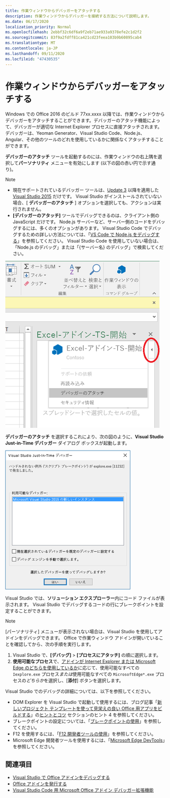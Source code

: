 ```yaml
---
title: 作業ウィンドウからデバッガーをアタッチする
description: 作業ウィンドウからデバッガーを接続する方法について説明します。
ms.date: 06/17/2020
localization_priority: Normal
ms.openlocfilehash: 2ebbf32c6df6a9f2eb71ae933a9378efe2c1d2f2
ms.sourcegitcommit: 83f9a2fdff81ca421cd23feea103b9b60895cab4
ms.translationtype: MT
ms.contentlocale: ja-JP
ms.lasthandoff: 09/11/2020
ms.locfileid: "47430535"
---
```

# <a name="attach-a-debugger-from-the-task-pane"></a>作業ウィンドウからデバッガーをアタッチする

Windows での Office 2016 のビルド 77xx.xxxx 以降では、作業ウィンドウからデバッガーをアタッチすることができます。デバッガーのアタッチ機能によって、デバッガーが適切な Internet Explorer プロセスに直接アタッチされます。デバッガーは、Yeoman Generator、Visual Studio Code、Node.js、Angular、その他のツールのどれを使用しているかに関係なくアタッチすることができます。

**デバッガーのアタッチ** ツールを起動するのには、作業ウィンドウの右上隅を選択して**パーソナリティ** メニューを有効にします (以下の図の赤い円で示す通り)。

> [!NOTE]
> - 現在サポートされているデバッガー ツールは、[Update 3](https://www.visualstudio.com/downloads/) 以降を適用した [Visual Studio 2015](https://msdn.microsoft.com/library/mt752379.aspx) だけです。 Visual Studio がインストールされていない場合、[ **デバッガーのアタッチ** ] オプションを選択しても、アクションは実行されません。
> - **[デバッガーのアタッチ]** ツールでデバッグできるのは、クライアント側の JavaScript だけです。 Node.js サーバーなど、サーバー側のコードをデバッグするには、多くのオプションがあります。 Visual Studio Code でデバッグするための詳しい方法については、「[VS Code で Node.js をデバッグする](https://code.visualstudio.com/docs/nodejs/nodejs-debugging)」を参照してください。 Visual Studio Code を使用していない場合は、「Node.js のデバッグ」または「{サーバー名} のデバッグ」で検索してください。

![[デバッガーのアタッチ] メニューのスクリーンショット](../images/attach-debugger.png)

**デバッガーのアタッチ** を選択するこれにより、次の図のように、**Visual Studio Just-in-Time デバッガー** ダイアログ ボックスが起動します。 

![Visual Studio JIT デバッガー ダイアログのスクリーンショット](../images/visual-studio-debugger.png)

Visual Studio では、**ソリューション エクスプローラー**内にコード ファイルが表示されます。   Visual Studio でデバッグするコードの行にブレークポイントを設定することができます。

> [!NOTE]
> [パーソナリティ] メニューが表示されない場合は、Visual Studio を使用してアドインをデバッグできます。 Office で作業ウィンドウ アドインが開いていることを確認してから、次の手順を実行します。
>
> 1. Visual Studio で、**[デバッグ]** > **[プロセスにアタッチ]** の順に選択します。
> 2. **使用可能なプロセス**で、[アドインが Internet Explorer または Microsoft Edge のどちらを使用しているか](../concepts/browsers-used-by-office-web-add-ins.md)に応じて、使用可能なすべての `Iexplore.exe` プロセス*または*使用可能なすべての `MicrosoftEdge*.exe` プロセスの*どちらか*を選択し、[**添付**] ボタンを選択します。

Visual Studio でのデバッグの詳細については、以下を参照してください。

- DOM Explorer を Visual Studio で起動して使用するには、ブログ記事「[新しいプロジェクト テンプレートを使って見栄えの良い Office 用アプリをビルドする](https://blogs.msdn.microsoft.com/officeapps/2013/04/16/building-great-looking-apps-for-office-using-the-new-project-templates)」の[ヒントとコツ](https://blogs.msdn.microsoft.com/officeapps/2013/04/16/building-great-looking-apps-for-office-using-the-new-project-templates/#tips_tricks) セクションのヒント 4 を参照してください。
- ブレークポイントの設定については、「[ブレークポイントの使用](/visualstudio/debugger/using-breakpoints?view=vs-2015&preserve-view=true)」を参照してください。
- F12 を使用するには、「[F12 開発者ツールの使用](/previous-versions/windows/internet-explorer/ie-developer/samples/bg182326(v=vs.85))」を参照してください。
- Microsoft Edge 開発者ツールを使用するには、「[Microsoft Edge DevTools](https://www.microsoft.com/p/microsoft-edge-devtools-preview/9mzbfrmz0mnj?activetab=pivot%3Aoverviewtab)」を参照してください。

## <a name="see-also"></a>関連項目

- [Visual Studio で Office アドインをデバッグする](../develop/debug-office-add-ins-in-visual-studio.md)
- [Office アドインを発行する](../publish/publish.md)
- [Visual Studio Code 用 Microsoft Office アドイン デバッガー拡張機能](debug-with-vs-extension.md)